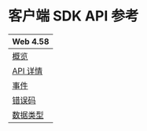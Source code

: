 # 客户端 SDK API 参考

| Web 4.58 |
| --- |
| [概览](src/Web-overview.md) |
| [API 详情](src/Web-api.md) |
| [事件](src/Web-event.md) |
| [错误码](src/Web-errorcode.md) |
| [数据类型](src/Web-keytype.md) |
